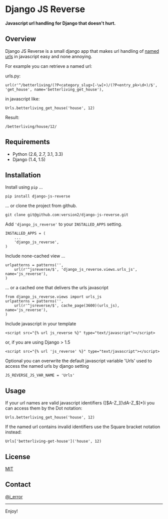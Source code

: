 Django JS Reverse
=================

**Javascript url handling for Django that doesn't hurt.**

## Overview

Django JS Reverse is a small django app that makes url handling of [named urls](https://docs.djangoproject.com/en/dev/topics/http/urls/#naming-url-patterns) in javascript easy and none annoying.

For example you can retrieve a named url:

urls.py:

    url(r'^/betterliving/(?P<category_slug>[-\w]+)/(?P<entry_pk>\d+)/$', 'get_house', name='betterliving_get_house'),

in javascript like:

    Urls.betterliving_get_house('house', 12)

Result:

    /betterliving/house/12/

## Requirements

* Python (2.6, 2.7, 3.1, 3.3)
* Django (1.4, 1.5)

## Installation

Install using `pip` ...

    pip install django-js-reverse

... or clone the project from github.

    git clone git@github.com:version2/django-js-reverse.git

Add `'django_js_reverse'` to your `INSTALLED_APPS` setting.

    INSTALLED_APPS = (
        ...
        'django_js_reverse',        
    )

Include none-cached view ...

    urlpatterns = patterns('',
        url(r'^jsreverse/$', 'django_js_reverse.views.urls_js', name='js_reverse'),
    )

... or a cached one that delivers the urls javascript

    from django_js_reverse.views import urls_js
    urlpatterns = patterns('',
        url(r'^jsreverse/$', cache_page(3600)(urls_js), name='js_reverse'),
    )
    
Include javascript in your template

    <script src="{% url js_reverse %}" type="text/javascript"></script>

or, if you are using Django > 1.5

    <script src="{% url 'js_reverse' %}" type="text/javascript"></script>

Optional you can overwrite the default javascript variable 'Urls' used to access the named urls by django setting

    JS_REVERSE_JS_VAR_NAME = 'Urls'

## Usage

If your url names are valid javascript identifiers ([$A-Z_][\dA-Z_$]*)i you can access them by the Dot notation:

    Urls.betterliving_get_house('house', 12)

If the named url contains invalid identifiers use the Square bracket notation instead:

    Urls['betterliving-get-house']('house', 12)

## License

[MIT](https://raw.github.com/version2/django-js-reverse/development/LICENSE)

## Contact

[@i_error](https://twitter.com/i_error)

---
Enjoy!